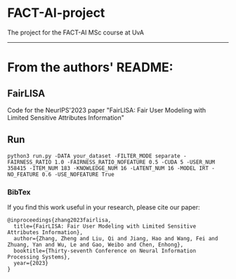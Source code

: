 # FACT-AI-project
The project for the FACT-AI MSc course at UvA

---

# From the authors' README:

## FairLISA
Code for the NeurIPS'2023 paper "FairLISA: Fair User Modeling with Limited Sensitive Attributes Information"

## Run
```
python3 run.py -DATA your_dataset -FILTER_MODE separate -FAIRNESS_RATIO 1.0 -FAIRNESS_RATIO_NOFEATURE 0.5 -CUDA 5 -USER_NUM 358415 -ITEM_NUM 183 -KNOWLEDGE_NUM 16 -LATENT_NUM 16 -MODEL IRT -NO_FEATURE 0.6 -USE_NOFEATURE True
```

### BibTex
If you find this work useful in your research, please cite our paper:

```
@inproceedings{zhang2023fairlisa,
  title={FairLISA: Fair User Modeling with Limited Sensitive Attributes Information},
  author={Zhang, Zheng and Liu, Qi and Jiang, Hao and Wang, Fei and Zhuang, Yan and Wu, Le and Gao, Weibo and Chen, Enhong},
  booktitle={Thirty-seventh Conference on Neural Information Processing Systems},
  year={2023}
}
```
